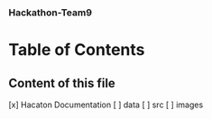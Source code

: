 ### Hackathon-Team9
# Table of Contents

Content of this file 
----------------------
  [x] Hacaton Documentation
  [ ] data
  [ ] src
  [ ] images 
